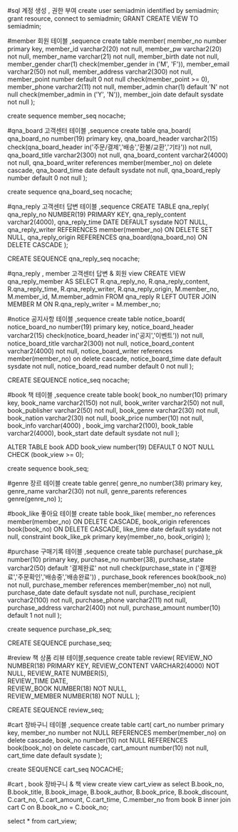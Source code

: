 
#sql 계정 생성 , 권한 부여
create user semiadmin identified by semiadmin;
grant resource, connect to semiadmin;
GRANT CREATE VIEW TO semiadmin;


#member 회원 테이블 ,sequence 
create table member(
member_no number primary key,
member_id varchar2(20) not null,
member_pw varchar2(20) not null,
member_name varchar(21) not null,
member_birth date not null,
member_gender char(1) check(member_gender in ('M', 'F')),
member_email varchar2(50) not null,
member_address varchar2(300) not null,
member_point number default 0 not null check(member_point >= 0),
member_phone varchar2(11) not null,
member_admin char(1) default 'N' not null check(member_admin in ('Y', 'N')),
member_join date default sysdate not null
);

create sequence member_seq nocache;


#qna_board 고객센터 테이블 ,sequence 
create table qna_board(
qna_board_no number(19) primary key,
qna_board_header varchar2(15) check(qna_board_header in('주문/결제','배송','환불/교환','기타')) not null,
qna_board_title varchar2(300) not null,
qna_board_content varchar2(4000) not null,
qna_board_writer references member(member_no) on delete cascade,
qna_board_time date default sysdate not null,
qna_board_reply number default 0 not null
);

create sequence qna_board_seq nocache;


#qna_reply 고객센터 답변 테이블 ,sequence
CREATE TABLE qna_reply(
qna_reply_no NUMBER(19) PRIMARY KEY,
qna_reply_content varchar2(4000),
qna_reply_time DATE DEFAULT sysdate NOT NULL,
qna_reply_writer REFERENCES member(member_no) ON DELETE SET NULL,
qna_reply_origin REFERENCES qna_board(qna_board_no) ON DELETE CASCADE
);

CREATE SEQUENCE qna_reply_seq nocache;


#qna_reply , member 고객센터 답변 & 회원 view 
CREATE VIEW qna_reply_member AS
SELECT 
	R.qna_reply_no, R.qna_reply_content, R.qna_reply_time, R.qna_reply_writer, R.qna_reply_origin,
	M.member_no, M.member_id, M.member_admin
FROM qna_reply R
	LEFT OUTER JOIN MEMBER M ON R.qna_reply_writer = M.member_no;

#notice 공지사항 테이블 ,sequence 
create table notice_board(
notice_board_no number(19) primary key,
notice_board_header varchar2(15) check(notice_board_header in('공지','이벤트')) not null,
notice_board_title varchar2(300) not null,
notice_board_content varchar2(4000) not null,
notice_board_writer references member(member_no) on delete cascade,
notice_board_time date default sysdate not null,
notice_board_read number default 0 not null
);

CREATE SEQUENCE notice_seq nocache;


#book 책 테이블 ,sequence 
create table book(
book_no number(10) primary key,
book_name varchar2(150) not null,
book_writer varchar2(50) not null,
book_publisher varchar2(50) not null,
book_genre varchar2(30) not null,
book_nation varchar2(30) not null,
book_price number(10) not null,
book_info varchar(4000) ,
book_img varchar2(100),
book_table varchar2(4000),
book_start date  default sysdate not null
);

ALTER TABLE book ADD book_view number(19) DEFAULT 0 NOT NULL CHECK (book_view >= 0);

create sequence book_seq;


#genre 장르 테이블 
create table genre(
genre_no number(38) primary key,
genre_name varchar2(30) not null,
genre_parents references genre(genre_no)
);


#book_like 좋아요 테이블 
create table book_like( 
member_no references member(member_no) ON DELETE CASCADE, 
book_origin references book(book_no) ON DELETE CASCADE, 
like_time date default sysdate not null, 
constraint book_like_pk primary key(member_no, book_origin) 
);


#purchase 구매기록 테이블 ,sequence 
create table purchase(
purchase_pk number(10) primary key,
purchase_no number(38),
purchase_state varchar2(50) default '결제완료' not null check(purchase_state in ('결제완료','주문확인','배송중','배송완료')) ,
purchase_book references book(book_no) not null,
purchase_member references member(member_no) not null,
purchase_date date default sysdate not null,
purchase_recipient varchar2(100) not null,
purchase_phone varchar2(11) not null,
purchase_address varchar2(400) not null,
purchase_amount number(10) default 1 not null
);

create sequence purchase_pk_seq;

CREATE SEQUENCE purchase_seq;

#review 책 상품 리뷰 테이블,sequence
create table review(
REVIEW_NO NUMBER(18) PRIMARY KEY, 
REVIEW_CONTENT VARCHAR2(4000) NOT NULL,
REVIEW_RATE NUMBER(5),      
REVIEW_TIME DATE,           
REVIEW_BOOK NUMBER(18) NOT NULL,     
REVIEW_MEMBER NUMBER(18) NOT NULL 
);

CREATE SEQUENCE review_seq;


#cart 장바구니 테이블 ,sequence
create table cart(
cart_no number primary key,
member_no number not NULL REFERENCES member(member_no) on delete cascade,
book_no number(10) not NULL REFERENCES book(book_no) on delete cascade,
cart_amount number(10) not null,
cart_time date default sysdate
);

create SEQUENCE cart_seq NOCACHE;

#cart , book 장바구니 & 책 view
create view cart_view as
select
    B.book_no, B.book_title, B.book_image, B.book_author, B.book_price, B.book_discount,
    C.cart_no, C.cart_amount, C.cart_time, C.member_no
from book B
     inner join cart C on B.book_no = C.book_no;

select * from cart_view;

